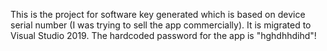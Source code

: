 
This is the project for software key generated which is based on device serial number (I was trying to sell the app commercially).
It is migrated to Visual Studio 2019.
The hardcoded password for the app is "hghdhhdihd"!
